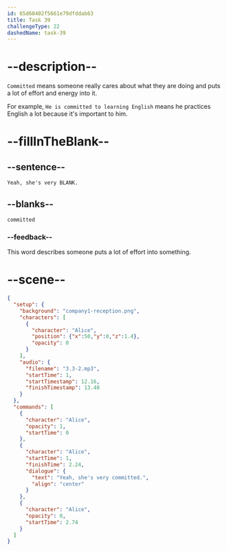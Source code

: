```yaml
---
id: 65d60402f5661e79dfddab63
title: Task 39
challengeType: 22
dashedName: task-39
---
```


<!-- (Audio) Alice: Yeah, she's very committed. -->

# --description--

`Committed` means someone really cares about what they are doing and puts a lot of effort and energy into it.

For example, `He is committed to learning English` means he practices English a lot because it's important to him.

# --fillInTheBlank--

## --sentence--

`Yeah, she's very BLANK.`

## --blanks--

`committed`

### --feedback--

This word describes someone puts a lot of effort into something.

# --scene--

```json
{
  "setup": {
    "background": "company1-reception.png",
    "characters": [
      {
        "character": "Alice",
        "position": {"x":50,"y":0,"z":1.4},
        "opacity": 0
      }
    ],
    "audio": {
      "filename": "3.3-2.mp3",
      "startTime": 1,
      "startTimestamp": 12.16,
      "finishTimestamp": 13.40
    }
  },
  "commands": [
    {
      "character": "Alice",
      "opacity": 1,
      "startTime": 0
    },
    {
      "character": "Alice",
      "startTime": 1,
      "finishTime": 2.24,
      "dialogue": {
        "text": "Yeah, she's very committed.",
        "align": "center"
      }
    },
    {
      "character": "Alice",
      "opacity": 0,
      "startTime": 2.74
    }
  ]
}
```
